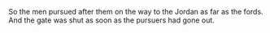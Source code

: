 So the men pursued after them on the way to the Jordan as far as the fords. And the gate was shut as soon as the pursuers had gone out.
